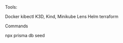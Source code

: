 Tools:

  Docker
  kibectl
  K3D, Kind, Minikube
  Lens
  Helm
  terraform


Commands

  npx prisma db seed
